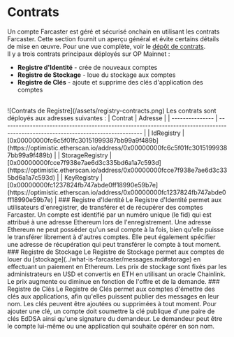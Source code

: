 # Contrats
Un compte Farcaster est géré et sécurisé onchain en utilisant les contrats Farcaster. Cette section fournit un aperçu général et évite certains détails de mise en œuvre. Pour une vue complète, voir le [dépôt de contrats](https://github.com/farcasterxyz/contracts/).
<br>
Il y a trois contrats principaux déployés sur OP Mainnet :
- **Registre d'Identité** - crée de nouveaux comptes
- **Registre de Stockage** - loue du stockage aux comptes
- **Registre de Clés** - ajoute et supprime des clés d'application des comptes
<br>
![Contrats de Registre](/assets/registry-contracts.png)
Les contrats sont déployés aux adresses suivantes :
| Contrat        | Adresse                                                                                                                          |
| --------------- | -------------------------------------------------------------------------------------------------------------------------------- |
| IdRegistry      | [0x00000000fc6c5f01fc30151999387bb99a9f489b](https://optimistic.etherscan.io/address/0x00000000fc6c5f01fc30151999387bb99a9f489b) |
| StorageRegistry | [0x00000000fcce7f938e7ae6d3c335bd6a1a7c593d](https://optimistic.etherscan.io/address/0x00000000fcce7f938e7ae6d3c335bd6a1a7c593d) |
| KeyRegistry     | [0x00000000fc1237824fb747abde0ff18990e59b7e](https://optimistic.etherscan.io/address/0x00000000fc1237824fb747abde0ff18990e59b7e) |
### Registre d'Identité
Le Registre d'Identité permet aux utilisateurs d'enregistrer, de transférer et de récupérer des comptes Farcaster. Un compte est identifié par un numéro unique (le fid) qui est attribué à une adresse Ethereum lors de l'enregistrement. Une adresse Ethereum ne peut posséder qu'un seul compte à la fois, bien qu'elle puisse le transférer librement à d'autres comptes. Elle peut également spécifier une adresse de récupération qui peut transférer le compte à tout moment.
### Registre de Stockage
Le Registre de Stockage permet aux comptes de louer du [stockage](../what-is-farcaster/messages.md#storage) en effectuant un paiement en Ethereum. Les prix de stockage sont fixés par les administrateurs en USD et convertis en ETH en utilisant un oracle Chainlink. Le prix augmente ou diminue en fonction de l'offre et de la demande.
### Registre de Clés
Le Registre de Clés permet aux comptes d'émettre des clés aux applications, afin qu'elles puissent publier des messages en leur nom. Les clés peuvent être ajoutées ou supprimées à tout moment. Pour ajouter une clé, un compte doit soumettre la clé publique d'une paire de clés EdDSA ainsi qu'une signature du demandeur. Le demandeur peut être le compte lui-même ou une application qui souhaite opérer en son nom.